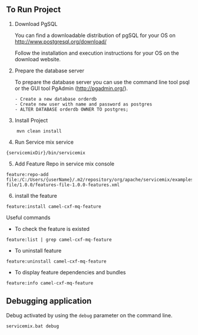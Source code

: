 ## To Run Project 

1. Download PgSQL
    
     You can find a downloadable distribution of pgSQL for
     your OS on http://www.postgresql.org/download/

    Follow the installation and execution instructions for
    your OS on the download website.
    

2. Prepare the database server
   
   To prepare the database server you can use the command line tool
       psql or the GUI tool PgAdmin (http://pgadmin.org/).
    
       - Create a new database orderdb
       - Create new user with name and password as postgres
       - ALTER DATABASE orderdb OWNER TO postgres;

3. Install Project
```
    mvn clean install
```
4. Run Service mix service 
```
{servicemixDir}/bin/servicemix
```

5. Add Feature Repo in service mix console
```
feature:repo-add file:/C:/Users/{userName}/.m2/repository/org/apache/servicemix/examples/features-file/1.0.0/features-file-1.0.0-features.xml
```

6. install the feature 

```
feature:install camel-cxf-mq-feature
```


Useful commands

- To check the feature is existed 

```
feature:list | grep camel-cxf-mq-feature
```

- To uninstall feature

```
feature:uninstall camel-cxf-mq-feature
```

- To display feature dependencies and bundles

```
feature:info camel-cxf-mq-feature
```


## Debugging application 

Debug activated by using the `debug` parameter on the command line.

```
servicemix.bat debug
```